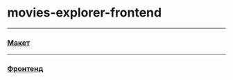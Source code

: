 # movies-explorer-frontend
---
### [Макет](https://www.figma.com/file/OVN7NeJmmfPkcf6ioCM46L/Diploma-Stepalin?node-id=344%3A0)
---
### [Фронтенд](https://stepalin-movies-diplom.nomoredomains.club/)
